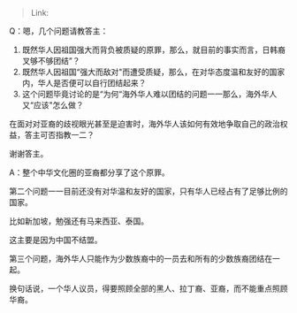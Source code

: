 > Link: 

Q：嗯，几个问题请教答主：

1.  既然华人因祖国强大而背负被质疑的原罪，那么，就目前的事实而言，日韩裔叉够不够团结”？
2.  既然华人因祖国“强大而敌对"而遭受质疑，那么，在对华态度温和友好的国家内，华人是否便可以自行团结起来？
3.  这个问题毕竟讨论的是“为何“海外华人难以团结的问题一一那么，海外华人又“应该"怎么做？

在面对对亚裔的歧视眼光甚至是迫害时，海外华人该如何有效地争取自己的政治权益，答主可否指教一二？

谢谢答主。

A：整个中华文化圈的亚裔都分享了这个原罪。

第二个问题一一目前还没有对华温和友好的国家，只有华人已经占有了足够比例的国家。

比如新加坡，勉强还有马来西亚、泰国。

这主要是因为中国不结盟。

第三个问题，海外华人只能作为少数族裔中的一员去和所有的少数族裔团结在一起。

换句话说，一个华人议员，得要照顾全部的黑人、拉丁裔、亚裔，而不能重点照顾华裔。
